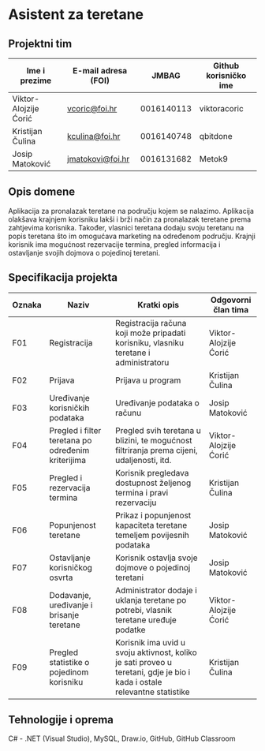 # Asistent za teretane

## Projektni tim

Ime i prezime | E-mail adresa (FOI) | JMBAG | Github korisničko ime
------------  | ------------------- | ----- | ---------------------
Viktor-Alojzije Ćorić | vcoric@foi.hr | 0016140113 | viktoracoric
Kristijan Čulina | kculina@foi.hr | 0016140748 | qbitdone
Josip Matoković | jmatokovi@foi.hr | 0016131682 | Metok9

## Opis domene

Aplikacija za pronalazak teretane na području kojem se nalazimo. Aplikacija olakšava krajnjem korisniku lakši i brži način za pronalazak teretane prema zahtjevima korisnika. Također, vlasnici teretana dodaju svoju teretanu na popis teretana što im omogućava marketing na određenom području. Krajnji korisnik ima mogućnost rezervacije termina, pregled informacija i ostavljanje svojih dojmova o pojedinoj teretani.

## Specifikacija projekta

Oznaka | Naziv | Kratki opis | Odgovorni član tima
------ | ----- | ----------- | -------------------
F01 | Registracija | Registracija računa koji može pripadati korisniku, vlasniku teretane i administratoru | Viktor-Alojzije Ćorić
F02 | Prijava | Prijava u program | Kristijan Čulina
F03 | Uređivanje korisničkih podataka | Uređivanje podataka o računu | Josip Matoković
F04 | Pregled i filter teretana po određenim kriterijima | Pregled svih teretana u blizini, te mogućnost filtriranja prema cijeni, udaljenosti, itd. | Viktor-Alojzije Ćorić
F05 | Pregled i rezervacija termina | Korisnik pregledava dostupnost željenog termina i pravi rezervaciju | Kristijan Čulina
F06 | Popunjenost teretane | Prikaz i popunjenost kapaciteta teretane temeljem povijesnih podataka | Josip Matoković
F07 | Ostavljanje korisničkog osvrta | Korisnik ostavlja svoje dojmove o pojedinoj teretani | Josip Matoković
F08 | Dodavanje, uređivanje i brisanje teretane | Administrator dodaje i uklanja teretane po potrebi, vlasnik teretane uređuje podatke | Viktor-Alojzije Ćorić
F09 | Pregled statistike o pojedinom korisniku | Korisnik ima uvid u svoju aktivnost, koliko je sati proveo u teretani, gdje je bio i kada i ostale relevantne statistike | Kristijan Čulina


## Tehnologije i oprema

C# - .NET (Visual Studio), MySQL, Draw.io, GitHub, GitHub Classroom
